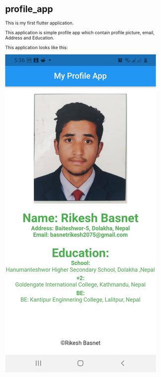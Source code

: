 # profile_app


This is my first flutter application.


This application is simple profile app which contain profile picture, email, Address and Education.




This application looks like this:

<img src="screen_shots.jpg" height:400 width:250>